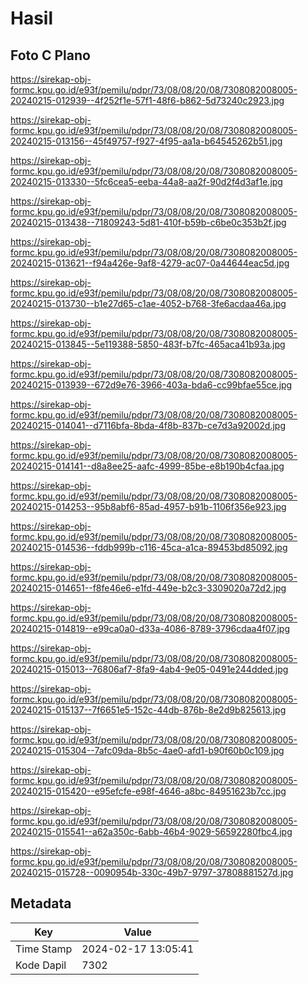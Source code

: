 # Hasil

## Foto C Plano

https://sirekap-obj-formc.kpu.go.id/e93f/pemilu/pdpr/73/08/08/20/08/7308082008005-20240215-012939--4f252f1e-57f1-48f6-b862-5d73240c2923.jpg

https://sirekap-obj-formc.kpu.go.id/e93f/pemilu/pdpr/73/08/08/20/08/7308082008005-20240215-013156--45f49757-f927-4f95-aa1a-b64545262b51.jpg

https://sirekap-obj-formc.kpu.go.id/e93f/pemilu/pdpr/73/08/08/20/08/7308082008005-20240215-013330--5fc6cea5-eeba-44a8-aa2f-90d2f4d3af1e.jpg

https://sirekap-obj-formc.kpu.go.id/e93f/pemilu/pdpr/73/08/08/20/08/7308082008005-20240215-013438--71809243-5d81-410f-b59b-c6be0c353b2f.jpg

https://sirekap-obj-formc.kpu.go.id/e93f/pemilu/pdpr/73/08/08/20/08/7308082008005-20240215-013621--f94a426e-9af8-4279-ac07-0a44644eac5d.jpg

https://sirekap-obj-formc.kpu.go.id/e93f/pemilu/pdpr/73/08/08/20/08/7308082008005-20240215-013730--b1e27d65-c1ae-4052-b768-3fe6acdaa46a.jpg

https://sirekap-obj-formc.kpu.go.id/e93f/pemilu/pdpr/73/08/08/20/08/7308082008005-20240215-013845--5e119388-5850-483f-b7fc-465aca41b93a.jpg

https://sirekap-obj-formc.kpu.go.id/e93f/pemilu/pdpr/73/08/08/20/08/7308082008005-20240215-013939--672d9e76-3966-403a-bda6-cc99bfae55ce.jpg

https://sirekap-obj-formc.kpu.go.id/e93f/pemilu/pdpr/73/08/08/20/08/7308082008005-20240215-014041--d7116bfa-8bda-4f8b-837b-ce7d3a92002d.jpg

https://sirekap-obj-formc.kpu.go.id/e93f/pemilu/pdpr/73/08/08/20/08/7308082008005-20240215-014141--d8a8ee25-aafc-4999-85be-e8b190b4cfaa.jpg

https://sirekap-obj-formc.kpu.go.id/e93f/pemilu/pdpr/73/08/08/20/08/7308082008005-20240215-014253--95b8abf6-85ad-4957-b91b-1106f356e923.jpg

https://sirekap-obj-formc.kpu.go.id/e93f/pemilu/pdpr/73/08/08/20/08/7308082008005-20240215-014536--fddb999b-c116-45ca-a1ca-89453bd85092.jpg

https://sirekap-obj-formc.kpu.go.id/e93f/pemilu/pdpr/73/08/08/20/08/7308082008005-20240215-014651--f8fe46e6-e1fd-449e-b2c3-3309020a72d2.jpg

https://sirekap-obj-formc.kpu.go.id/e93f/pemilu/pdpr/73/08/08/20/08/7308082008005-20240215-014819--e99ca0a0-d33a-4086-8789-3796cdaa4f07.jpg

https://sirekap-obj-formc.kpu.go.id/e93f/pemilu/pdpr/73/08/08/20/08/7308082008005-20240215-015013--76806af7-8fa9-4ab4-9e05-0491e244dded.jpg

https://sirekap-obj-formc.kpu.go.id/e93f/pemilu/pdpr/73/08/08/20/08/7308082008005-20240215-015137--7f6651e5-152c-44db-876b-8e2d9b825613.jpg

https://sirekap-obj-formc.kpu.go.id/e93f/pemilu/pdpr/73/08/08/20/08/7308082008005-20240215-015304--7afc09da-8b5c-4ae0-afd1-b90f60b0c109.jpg

https://sirekap-obj-formc.kpu.go.id/e93f/pemilu/pdpr/73/08/08/20/08/7308082008005-20240215-015420--e95efcfe-e98f-4646-a8bc-84951623b7cc.jpg

https://sirekap-obj-formc.kpu.go.id/e93f/pemilu/pdpr/73/08/08/20/08/7308082008005-20240215-015541--a62a350c-6abb-46b4-9029-56592280fbc4.jpg

https://sirekap-obj-formc.kpu.go.id/e93f/pemilu/pdpr/73/08/08/20/08/7308082008005-20240215-015728--0090954b-330c-49b7-9797-37808881527d.jpg


## Metadata

| Key        | Value               |
| ---------- | ------------------- |
| Time Stamp | 2024-02-17 13:05:41 |
| Kode Dapil | 7302                |



